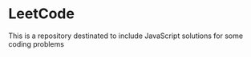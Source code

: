 # LeetCode
This is a repository destinated to include JavaScript solutions for some coding problems

